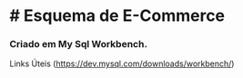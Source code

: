 <h1># Esquema de E-Commerce </h1>

<h3> Criado em My Sql Workbench. </h3>

Links Úteis (https://dev.mysql.com/downloads/workbench/)

